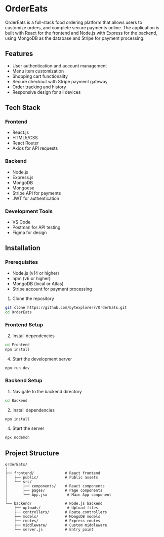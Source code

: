 # OrderEats

OrderEats is a full-stack food ordering platform that allows users to customize orders, and complete secure payments online. The application is built with React for the frontend and Node.js with Express for the backend, using MongoDB as the database and Stripe for payment processing.

## Features

- User authentication and account management
- Menu item customization
- Shopping cart functionality
- Secure checkout with Stripe payment gateway
- Order tracking and history
- Responsive design for all devices

## Tech Stack

### Frontend
- React.js
- HTML5/CSS
- React Router
- Axios for API requests

### Backend
- Node.js
- Express.js
- MongoDB
- Mongoose
- Stripe API for payments
- JWT for authentication

### Development Tools
- VS Code
- Postman for API testing
- Figma for design

## Installation

### Prerequisites
- Node.js (v14 or higher)
- npm (v6 or higher)
- MongoDB (local or Atlas)
- Stripe account for payment processing



1. Clone the repository
```bash
git clone https://github.com/bytexplorerr/OrderEats.git
cd OrderEats
```

### Frontend Setup
2. Install dependencies
```bash
cd Frontend
npm install
```


4. Start the development server
```bash
npm run dev
```

### Backend Setup
1. Navigate to the backend directory
```bash
cd Backend
```

2. Install dependencies
```bash
npm install
```

4. Start the server
```bash
npx nodemon
```

## Project Structure

```
orderEats/
│
├── frontend/              # React frontend
│   ├── public/            # Public assets
│   └── src/
│       ├── components/    # React components
│       ├── pages/         # Page components
│       └── App.jsx         # Main App component
│
└── backend/               # Node.js backend
    ├── uploads/            # Upload files
    ├── controllers/       # Route controllers
    ├── models/            # MongoDB models
    ├── routes/            # Express routes
    ├── middleware/        # Custom middleware
    └── server.js          # Entry point
```
